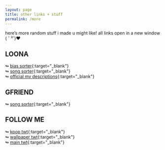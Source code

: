 ```yaml
---
layout: page
title: other links + stuff
permalink: /more
---
```


here’s more random stuff i made u might like! all links open in a new window ( ˘ ³˘)♥

## LOONA
↬ [bias sorter](bias-sorter/loona){:target="_blank"}<br>
↬ [song sorter](song-picker/loona){:target="_blank"}<br>
↬ [official mv descriptions](https://docs.google.com/document/d/1KX_1NsSM2jGEtQ489577AudPutPme74LQQAbTtAQJJ4/edit?usp=sharing){:target="_blank"}

## GFRIEND
↬ [song sorter](/song-picker/gfriend){:target="_blank"}

## FOLLOW ME
↬ [kpop twt](https://twitter.com/eunhips){:target="_blank"}<br>
↬ [wallpaper twt](https://twitter.com/choerryvelvet){:target="_blank"}<br>
↬ [main twt](https://twitter.com/skullface){:target="_blank"}
